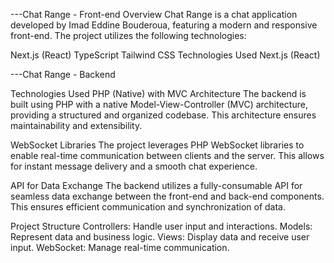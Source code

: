 ---Chat Range - Front-end
Overview
Chat Range is a chat application developed by Imad Eddine Bouderoua, featuring a modern and responsive front-end. The project utilizes the following technologies:

Next.js (React)
TypeScript
Tailwind CSS
Technologies Used
Next.js (React)


---Chat Range - Backend

Technologies Used
PHP (Native) with MVC Architecture
The backend is built using PHP with a native Model-View-Controller (MVC) architecture, providing a structured and organized codebase. This architecture ensures maintainability and extensibility.

WebSocket Libraries
The project leverages PHP WebSocket libraries to enable real-time communication between clients and the server. This allows for instant message delivery and a smooth chat experience.

API for Data Exchange
The backend utilizes a fully-consumable API for seamless data exchange between the front-end and back-end components. This ensures efficient communication and synchronization of data.

Project Structure
Controllers: Handle user input and interactions.
Models: Represent data and business logic.
Views: Display data and receive user input.
WebSocket: Manage real-time communication.





